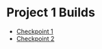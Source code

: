 # Project 1 Builds

-   [Checkpoint 1](builds/Checkpoint-1/)
-   [Checkpoint 2](builds/Checkpoint-2/)